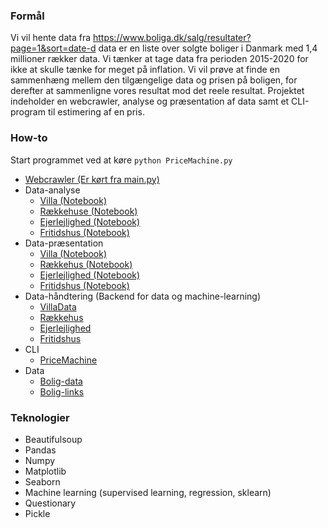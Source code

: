 ### Formål 
Vi vil hente data fra https://www.boliga.dk/salg/resultater?page=1&sort=date-d data er en liste over solgte boliger i Danmark med 1,4 millioner rækker data. Vi tænker at tage data fra perioden 2015-2020 for ikke at skulle tænke for meget på inflation.
Vi vil prøve at finde en sammenhæng mellem den tilgængelige data og prisen på boligen, for derefter at sammenligne vores resultat mod det reele resultat.
Projektet indeholder en webcrawler, analyse og præsentation af data samt et CLI-program til estimering af en pris.

### How-to
Start programmet ved at køre `python PriceMachine.py`

* [Webcrawler (Er kørt fra main.py)](tools/)
* Data-analyse
    - [Villa (Notebook)](villa.ipynb)
    - [Rækkehuse (Notebook)](raekkehus.ipynb)
    - [Ejerlejlighed (Notebook)](Ejerlejlighed.ipynb)
    - [Fritidshus (Notebook)](Fritidshus.ipynb)
* Data-præsentation
    - [Villa (Notebook)](villa_presentation.ipynb)
    - [Rækkehus (Notebook)](raekkehus_presentation.ipynb)
    - [Ejerlejlighed (Notebook)](EjerlejlighedCleaned.ipynb)
    - [Fritidshus (Notebook)](FritidshusCleaned.ipynb)
* Data-håndtering (Backend for data og machine-learning)
    - [VillaData](classes/VillaData.py)
    - [Rækkehus](classes/RaekkehusData.py)
    - [Ejerlejlighed](classes/EjerlejlighedData.py)
    - [Fritidshus](classes/FritidshusData.py)
* CLI
    - [PriceMachine](PriceMachine.py)
* Data
    - [Bolig-data](data/house_data.csv)
    - [Bolig-links](data/links.csv)

### Teknologier 
* Beautifulsoup
* Pandas 
* Numpy
* Matplotlib
* Seaborn
* Machine learning (supervised learning, regression, sklearn)
* Questionary
* Pickle

